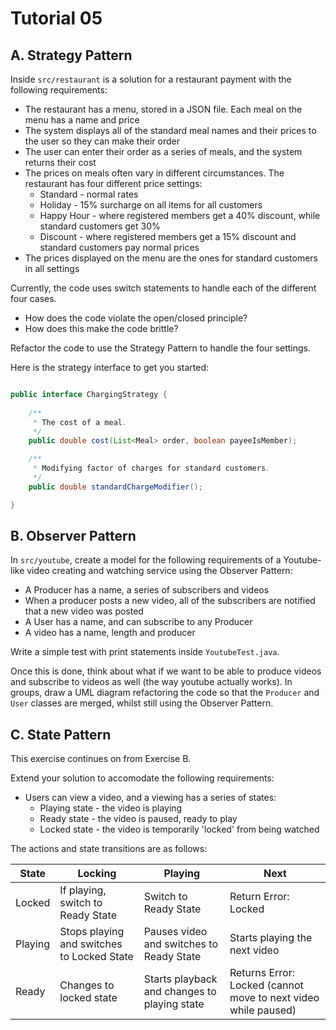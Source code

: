  # Tutorial 05

 ## A. Strategy Pattern

 Inside `src/restaurant` is a solution for a restaurant payment with the following requirements:

* The restaurant has a menu, stored in a JSON file. Each meal on the menu has a name and price
* The system displays all of the standard meal names and their prices to the user so they can make their order
* The user can enter their order as a series of meals, and the system returns their cost
* The prices on meals often vary in different circumstances. The restaurant has four different price settings:
    * Standard - normal rates
    * Holiday - 15% surcharge on all items for all customers
    * Happy Hour - where registered members get a 40% discount, while standard customers get 30%
    * Discount - where registered members get a 15% discount and standard customers pay normal prices
* The prices displayed on the menu are the ones for standard customers in all settings

Currently, the code uses switch statements to handle each of the different four cases.

* How does the code violate the open/closed principle?
* How does this make the code brittle?

Refactor the code to use the Strategy Pattern to handle the four settings.

Here is the strategy interface to get you started:

```java

public interface ChargingStrategy {
    
    /**
     * The cost of a meal.
     */
    public double cost(List<Meal> order, boolean payeeIsMember);

    /**
     * Modifying factor of charges for standard customers.
     */
    public double standardChargeModifier();

}
```

## B. Observer Pattern

In `src/youtube`, create a model for the following requirements of a Youtube-like video creating and watching service using the Observer Pattern:
* A Producer has a name, a series of subscribers and videos
* When a producer posts a new video, all of the subscribers are notified that a new video was posted
* A User has a name, and can subscribe to any Producer
* A video has a name, length and producer

Write a simple test with print statements inside `YoutubeTest.java`.

Once this is done, think about what if we want to be able to produce videos and subscribe to videos as well (the way youtube actually works). In groups, draw a UML diagram refactoring the code so that the `Producer` and `User` classes are merged, whilst still using the Observer Pattern.

## C. State Pattern

This exercise continues on from Exercise B.

Extend your solution to accomodate the following requirements:

* Users can view a video, and a viewing has a series of states:
    * Playing state - the video is playing
    * Ready state - the video is paused, ready to play
    * Locked state - the video is temporarily 'locked' from being watched

The actions and state transitions are as follows:

| State      | Locking       | Playing       | Next      |
| -----      | -------       | -------       | ----      |
| Locked     | If playing, switch to Ready State | Switch to Ready State | Return Error: Locked |
| Playing    | Stops playing and switches to Locked State | Pauses video and switches to Ready State | Starts playing the next video |
| Ready      | Changes to locked state | Starts playback and changes to playing state | Returns Error: Locked (cannot move to next video while paused) |
